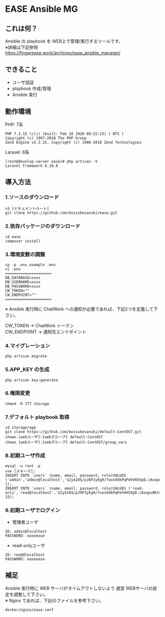 # EASE Ansible MG

## これは何？

Ansible の playbook を WEB上で管理/実行するツールです。  
※詳細は下記参照  
https://fingerease.work/archives/ease_ansible_manager/

## できること

- ユーザ認証
- playbook 作成/管理
- Ansible 実行

## 動作環境

PHP:  7系

```
PHP 7.3.15 (cli) (built: Feb 18 2020 09:25:23) ( NTS )
Copyright (c) 1997-2018 The PHP Group
Zend Engine v3.3.15, Copyright (c) 1998-2018 Zend Technologies
```

Laravel:  8系

```
[root@develop-server ease]# php artisan -V
Laravel Framework 8.19.0
```



## 導入方法

### 1.ソースのダウンロード

```
cd [ドキュメントルート]
git clone https://github.com/keisukesanuki/ease.git
```

### 2.依存パッケージのダウンロード

```
cd ease
composer install
```

### 3.環境変数の調整

```
cp -p .env.example .env
vi .env
=====================
DB_DATABASE=xxxx
DB_USERNAME=xxxx
DB_PASSWORD=xxxx
CW_TOKEN=""
CW_ENDPOINT=""
=====================
```

※ Ansible 実行時に ChatWork への通知が必要であれば、下記2つを定義して下さい。

CW_TOKEN → ChatWork トークン  
CW_ENDPOINT → 通知先エンドポイント 

### 4.マイグレーション

```
php artisan migrate
```

### 5.APP_KEY の生成

```
php artisan key:generate
```

### 6.権限変更

```
chmod -R 777 storage
```

### 7.デフォルト playbook 取得

```
cd storage/app
git clone https://github.com/keisukesanuki/default-CentOS7.git
chown [webユーザ]:[webグループ] default-CentOS7
chown [webユーザ]:[webグループ] default-CentOS7/group_vars
```

### 8.初期ユーザ作成

```
mysql -u root -p
use [スキーマ];
INSERT INTO `users` (name, email, password, role)VALUES ('admin','admin@localhost','$2y$10$/pJ6PJyEg9/7uos9dkPqPehVH5XpD.cAxopu8Kt4x1N2a.4yloKVS', 1);
INSERT INTO `users` (name, email, password, role)VALUES ('read-only','read@localhost','$2y$10$/pJ6PJyEg9/7uos9dkPqPehVH5XpD.cAxopu8Kt4x1N2a.4yloKVS', 15);
```

### 9.初期ユーザでログイン
- 管理者ユーザ
```
ID: admin@localhost
PASSWORD: easeease 
```
- read-onlyユーザ
```
ID: read@localhost
PASSWORD: easeease 
```

## 補足

Ansible 実行時に WEB サーバがタイムアウトしないよう 適宜 WEBサーバの設定を調整して下さい。  
※ Nginx であれば、下記のファイルを参考下さい。

```
docker/nginx/ease.conf
```